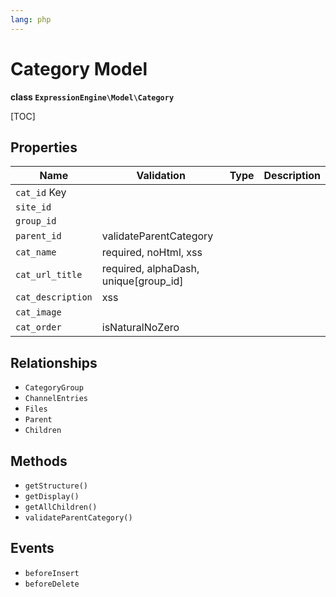 ```yaml
---
lang: php
---
```


<!--
	This source file is part of the open source project
	ExpressionEngine User Guide (https://github.com/ExpressionEngine/ExpressionEngine-User-Guide)

	@link      https://expressionengine.com/
	@copyright Copyright (c) 2003-2022, Packet Tide, LLC (https://packettide.com)
	@license   https://expressionengine.com/license Licensed under Apache License, Version 2.0
-->

# Category Model

**class `ExpressionEngine\Model\Category`**

[TOC]

## Properties

| Name                      | Validation                            | Type       | Description  |
| -----------------------   |------------                           | ---------- | -----------  |
| `cat_id` Key              |                                       |            |              |
| `site_id`                 |                                       |            |              |
| `group_id`                |                                       |            |              |
| `parent_id`               | validateParentCategory                |            |              |
| `cat_name`                | required, noHtml, xss                 |            |              |
| `cat_url_title`           | required, alphaDash, unique[group_id] |            |              |
| `cat_description`         | xss                                   |            |              |
| `cat_image`               |                                       |            |              |
| `cat_order`               | isNaturalNoZero                       |            |              |

## Relationships

- `CategoryGroup`
- `ChannelEntries`
- `Files`
- `Parent`
- `Children`

## Methods

- `getStructure()`
- `getDisplay()`
- `getAllChildren()`
- `validateParentCategory()`

## Events

- `beforeInsert`
- `beforeDelete`
